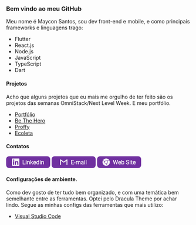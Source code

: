 ### Bem vindo ao meu GitHub
Meu nome é Maycon Santos, sou dev front-end e mobile, e como principais frameworks e linguagens trago:
- Flutter
- React.js
- Node.js
- JavaScript
- TypeScript
- Dart

#### Projetos
Acho que alguns projetos que eu mais me orgulho de ter feito são os projetos das semanas OmniStack/Next Level Week. E meu portfólio.
- [Portfólio](https://github.com/Mayconsgs/Portfolio)
- [Be The Hero](https://github.com/Mayconsgs/Be-The-Hero)
- [Proffy](https://github.com/Mayconsgs/Proffy)
- [Ecoleta](https://github.com/Mayconsgs/Ecoleta)

#### Contatos
  [![Linkedin](assets/Git%20buttons.png)](https://www.linkedin.com/in/mayconsgs/)  [![Email](assets/Git%20buttons-1.png)](mailto:maycon.s.santos44@gmail.com) [![Web Site](assets/Git%20buttons-2.png)](https://mayconsgs.netlify.app/)

#### Configurações de ambiente.
Como dev gosto de ter tudo bem organizado, e com uma temática bem semelhante entre as ferramentas. Optei pelo Dracula Theme por achar lindo.
Segue as minhas configs das ferramentas que mais utilizo:
- [Visual Studio Code](./config/vscode-config.json)